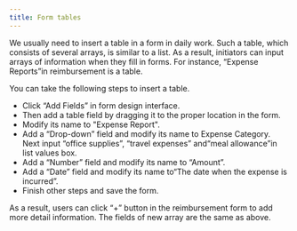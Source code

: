 ```yaml
---
title: Form tables
---
```


We usually need to insert a table in a form in daily work. Such a table, which consists of several arrays, is similar to a list. As a result, initiators can input arrays of information when they fill in forms. For instance, “Expense Reports”in reimbursement is a table.

You can take the following steps to insert a table.
- Click “Add Fields” in form design interface.
- Then add a table field by dragging it to the proper location in the form.
- Modify its name to "Expense Report".
- Add a “Drop-down” field and modify its name to Expense Category. Next input “office supplies”, “travel expenses” and“meal allowance”in list values box.
- Add a “Number” field and modify its name to “Amount”.
- Add a “Date” field and modify its name to“The date when the expense is incurred”.
- Finish other steps and save the form.

As a result, users can click “+” button in the reimbursement form to add more detail information. The fields of new array are the same as above.


